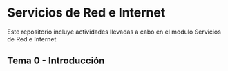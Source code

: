 # Servicios de Red e Internet
Este repositorio incluye actividades llevadas a cabo en el modulo Servicios de Red e Internet

## Tema 0 - Introducción

